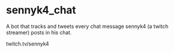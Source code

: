 # sennyk4_chat
A bot that tracks and tweets every chat message sennyk4 (a twitch streamer) posts in his chat.

twitch.tv/sennyk4
